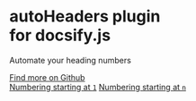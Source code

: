 # **autoHeaders** plugin<br>for docsify.js

Automate your heading numbers

[Find more on Github](https://github.com/markbattistella/docsify-autoHeaders)<br>
[Numbering starting at `1`](page1)
[Numbering starting at `n`](pageN)
